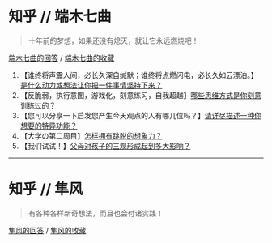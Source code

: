 # 知乎 // 端木七曲

> 十年前的梦想，如果还没有熄灭，就让它永远燃烧吧！

[端木七曲的回答](https://www.gitbook.com/book/921331189/wind_essays/edit#) / [端木七曲的收藏](https://www.zhihu.com/people/duan-mu-qi-qu/collections)



1. 【谁终将声震人间，必长久深自缄默；谁终将点燃闪电，必长久如云漂泊。】[是什么动力或想法让你把一件事情坚持下来？](https://www.gitbook.com/book/921331189/wind_essays/edit#)
2. 【反脆弱，执行意图，游戏化，刻意练习，自我超越】[哪些思维方式是你刻意训练过的？](https://www.gitbook.com/book/921331189/wind_essays/edit#)
3. 【您可以分享一下启发您产生今天观点的人有哪几位吗？】[请详尽描述一种你想要的特异功能？](https://www.zhihu.com/question/22788623/answer/223432584)
4. 【大学の第二周目】[怎样拥有跳脱的想象力？](https://www.gitbook.com/book/921331189/wind_essays/edit#)
5. 【我们试试！】[父母对孩子的三观形成起到多大影响？](https://www.zhihu.com/question/35083230/answer/213540416)

---

# 知乎 // 隼风

> 有各种各样新奇想法，而且也会付诸实践！

[隼风的回答](https://www.zhihu.com/people/thiinker/answers) / [隼风的收藏](https://www.zhihu.com/people/thiinker/collections)

